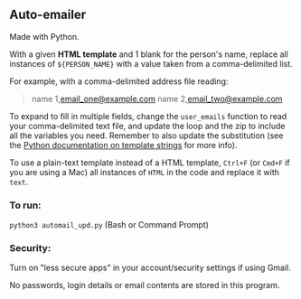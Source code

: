 ## Auto-emailer

Made with Python.

With a given **HTML template** and 1 blank for the person's name, replace all instances of `${PERSON_NAME}` with a value taken from a comma-delimited list.

For example, with a comma-delimited address file reading:
> name 1,email_one@example.com
> name 2,email_two@example.com

To expand to fill in multiple fields, change the `user_emails` function to read your comma-delimited text file, and update the loop and the zip to include all the variables you need. Remember to also update the substitution (see the [Python documentation on template strings](https://docs.python.org/2/library/string.html#template-strings) for more info).

To use a plain-text template instead of a HTML template, `Ctrl+F` (or `Cmd+F` if you are using a Mac) all instances of `HTML` in the code and replace it with `text`.

### To run: 

`python3 automail_upd.py` (Bash or Command Prompt)

### Security: 

Turn on "less secure apps" in your account/security settings if using Gmail. 

No passwords, login details or email contents are stored in this program.
